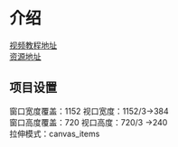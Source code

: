 # 介绍
[视频教程地址](https://www.bilibili.com/video/BV1SP411m7aj?spm_id_from=333.788.videopod.sections&vd_source=cec4af787ac4b582aa4bae17ac26d596)  
[资源地址](https://pan.baidu.com/s/1SqOp9HDt1yITTpCUat-I4A?pwd=ed7d)  
## 项目设置
窗口宽度覆盖：1152 视口宽度：1152/3->384  
窗口高度覆盖：720 视口高度：720/3 ->240  
拉伸模式：canvas_items  
